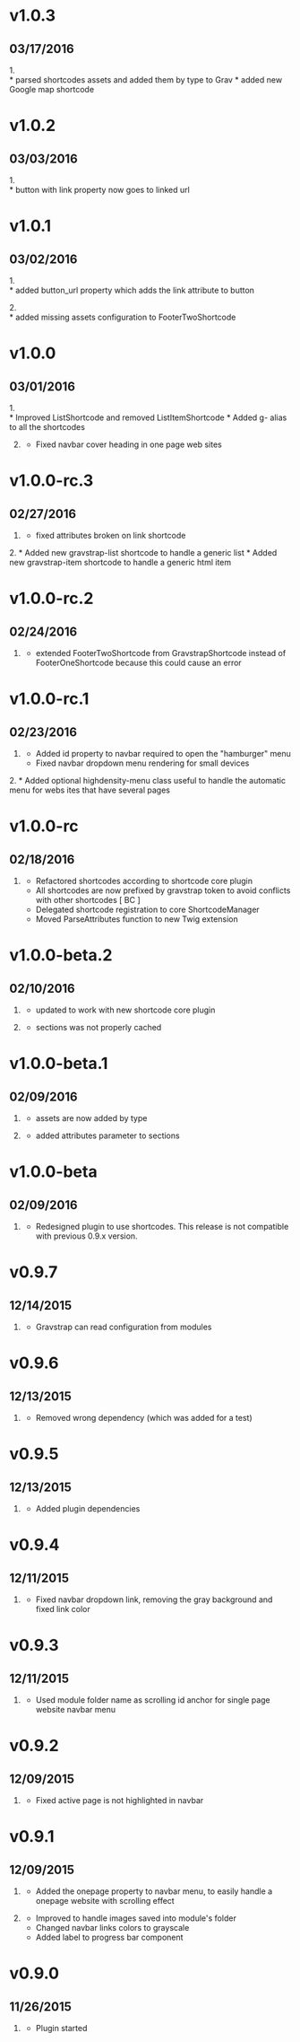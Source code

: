 # v1.0.3
## 03/17/2016
1.[](#improved)  
    * parsed shortcodes assets and added them by type to Grav
    * added new Google map shortcode

# v1.0.2
## 03/03/2016
1.[](#bugfix)  
    * button with link property now goes to linked url

# v1.0.1
## 03/02/2016
1.[](#improved)  
    * added button_url property which adds the link attribute to button

2.[](#bugfix)    
    * added missing assets configuration to FooterTwoShortcode

# v1.0.0
## 03/01/2016
1.[](#improved)    
    * Improved ListShortcode and removed ListItemShortcode
    * Added g- alias to all the shortcodes

2. [](#bugfix)
    * Fixed navbar cover heading in one page web sites

# v1.0.0-rc.3
## 02/27/2016
1. [](#bugfix)
    * fixed attributes broken on link shortcode

2.[](#new)
    * Added new gravstrap-list shortcode to handle a generic list
    * Added new gravstrap-item shortcode to handle a generic html item

# v1.0.0-rc.2
## 02/24/2016
1. [](#bugfix)
    * extended FooterTwoShortcode from GravstrapShortcode instead of FooterOneShortcode because this could cause an error

# v1.0.0-rc.1
## 02/23/2016
1. [](#bugfix)
    * Added id property to navbar required to open the "hamburger" menu
    * Fixed navbar dropdown menu rendering for small devices

2.[](#new)
    * Added optional highdensity-menu class useful to handle the automatic menu for webs ites that have several pages

# v1.0.0-rc
## 02/18/2016

1. [](#new)
    * Refactored shortcodes according to shortcode core plugin
    * All shortcodes are now prefixed by gravstrap token to avoid conflicts with other shortcodes [ BC ]
    * Delegated shortcode registration to core ShortcodeManager
    * Moved ParseAttributes function to new Twig extension

# v1.0.0-beta.2
## 02/10/2016

1. [](#new)
    * updated to work with new shortcode core plugin

2. [](#bugfix)
    * sections was not properly cached


# v1.0.0-beta.1
## 02/09/2016

1. [](#bugfix)
    * assets are now added by type

2. [](#new)
    * added attributes parameter to sections


# v1.0.0-beta
## 02/09/2016

1. [](#new)
    * Redesigned plugin to use shortcodes. This release is not compatible with previous 0.9.x version.

# v0.9.7
## 12/14/2015

1. [](#bugfix)
    * Gravstrap can read configuration from modules

# v0.9.6
## 12/13/2015

1. [](#bugfix)
    * Removed wrong dependency (which was added for a test)

# v0.9.5
## 12/13/2015

1. [](#improved)
    * Added plugin dependencies

# v0.9.4
## 12/11/2015

1. [](#bugfix)
    * Fixed navbar dropdown link, removing the gray background and fixed link color

# v0.9.3
## 12/11/2015

1. [](#bugfix)
    * Used module folder name as scrolling id anchor for single page website navbar menu

# v0.9.2
## 12/09/2015

1. [](#bugfix)
    * Fixed active page is not highlighted in navbar

# v0.9.1
## 12/09/2015

1. [](#new)
    * Added the onepage property to navbar menu, to easily handle a onepage website with scrolling effect

2. [](#improved)
    * Improved to handle images saved into module's folder
    * Changed navbar links colors to grayscale
    * Added label to progress bar component

# v0.9.0
## 11/26/2015

1. [](#new)
    * Plugin started
